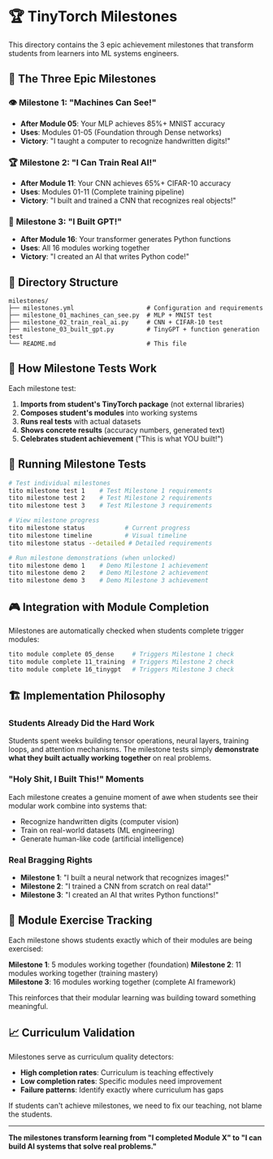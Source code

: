# 🏆 TinyTorch Milestones

This directory contains the 3 epic achievement milestones that transform students from learners into ML systems engineers.

## 🎯 The Three Epic Milestones

### 👁️ **Milestone 1: "Machines Can See!"**
- **After Module 05**: Your MLP achieves 85%+ MNIST accuracy
- **Uses**: Modules 01-05 (Foundation through Dense networks)
- **Victory**: "I taught a computer to recognize handwritten digits!"

### 🏆 **Milestone 2: "I Can Train Real AI!"** 
- **After Module 11**: Your CNN achieves 65%+ CIFAR-10 accuracy
- **Uses**: Modules 01-11 (Complete training pipeline)
- **Victory**: "I built and trained a CNN that recognizes real objects!"

### 🤖 **Milestone 3: "I Built GPT!"**
- **After Module 16**: Your transformer generates Python functions
- **Uses**: All 16 modules working together
- **Victory**: "I created an AI that writes Python code!"

## 📁 Directory Structure

```
milestones/
├── milestones.yml                    # Configuration and requirements
├── milestone_01_machines_can_see.py  # MLP + MNIST test
├── milestone_02_train_real_ai.py     # CNN + CIFAR-10 test  
├── milestone_03_built_gpt.py         # TinyGPT + function generation test
└── README.md                         # This file
```

## 🧪 How Milestone Tests Work

Each milestone test:

1. **Imports from student's TinyTorch package** (not external libraries)
2. **Composes student's modules** into working systems
3. **Runs real tests** with actual datasets
4. **Shows concrete results** (accuracy numbers, generated text)
5. **Celebrates student achievement** ("This is what YOU built!")

## 🚀 Running Milestone Tests

```bash
# Test individual milestones
tito milestone test 1    # Test Milestone 1 requirements
tito milestone test 2    # Test Milestone 2 requirements  
tito milestone test 3    # Test Milestone 3 requirements

# View milestone progress
tito milestone status           # Current progress
tito milestone timeline         # Visual timeline
tito milestone status --detailed # Detailed requirements

# Run milestone demonstrations (when unlocked)
tito milestone demo 1    # Demo Milestone 1 achievement
tito milestone demo 2    # Demo Milestone 2 achievement
tito milestone demo 3    # Demo Milestone 3 achievement
```

## 🎮 Integration with Module Completion

Milestones are automatically checked when students complete trigger modules:

```bash
tito module complete 05_dense     # Triggers Milestone 1 check
tito module complete 11_training  # Triggers Milestone 2 check  
tito module complete 16_tinygpt   # Triggers Milestone 3 check
```

## 🏗️ Implementation Philosophy

### Students Already Did the Hard Work
Students spent weeks building tensor operations, neural layers, training loops, and attention mechanisms. The milestone tests simply **demonstrate what they built actually working together** on real problems.

### "Holy Shit, I Built This!" Moments
Each milestone creates a genuine moment of awe when students see their modular work combine into systems that:
- Recognize handwritten digits (computer vision)
- Train on real-world datasets (ML engineering)  
- Generate human-like code (artificial intelligence)

### Real Bragging Rights
- **Milestone 1**: "I built a neural network that recognizes images!"
- **Milestone 2**: "I trained a CNN from scratch on real data!"
- **Milestone 3**: "I created an AI that writes Python functions!"

## 🔄 Module Exercise Tracking

Each milestone shows students exactly which of their modules are being exercised:

**Milestone 1**: 5 modules working together (foundation)
**Milestone 2**: 11 modules working together (training mastery)  
**Milestone 3**: 16 modules working together (complete AI framework)

This reinforces that their modular learning was building toward something meaningful.

## 📈 Curriculum Validation

Milestones serve as curriculum quality detectors:
- **High completion rates**: Curriculum is teaching effectively
- **Low completion rates**: Specific modules need improvement
- **Failure patterns**: Identify exactly where curriculum has gaps

If students can't achieve milestones, we need to fix our teaching, not blame the students.

---

**The milestones transform learning from "I completed Module X" to "I can build AI systems that solve real problems."**